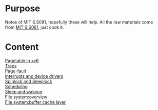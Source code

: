# Purpose
Notes of MIT 6.S081, hopefully these will help. 
All the raw materials come from [MIT 6.S081](https://pdos.csail.mit.edu/6.828/2020/schedule.html), just cook it.

# Content
[Pagetable in xv6](https://github.com/guisongchen/notes-of-6.S081/blob/main/pagetable.md#pagetable-in-xv6)  
[Traps](https://github.com/guisongchen/notes-of-6.S081/blob/main/traps.md)  
[Page-fault](https://github.com/guisongchen/notes-of-6.S081/blob/main/page-fault.md)  
[Interrupts and device drivers](https://github.com/guisongchen/notes-of-6.S081/blob/main/interrupts_and_device_drivers.md)  
[Spinlock and Sleeplock](https://github.com/guisongchen/notes-of-6.S081/blob/main/spinlock%20and%20sleeplock.md)  
[Scheduling](https://github.com/guisongchen/notes-of-6.S081/blob/main/scheduling.md)  
[Sleep and wakeup](https://github.com/guisongchen/notes-of-6.S081/blob/main/sleep_and_wakeup.md)  
[File system:overview](https://github.com/guisongchen/notes-of-6.S081/blob/main/file%20system%20overview.md)  
[File system:buffer cache layer](https://github.com/guisongchen/notes-of-6.S081/blob/main/buffer%20cache%20layer%20of%20file%20system.md)
